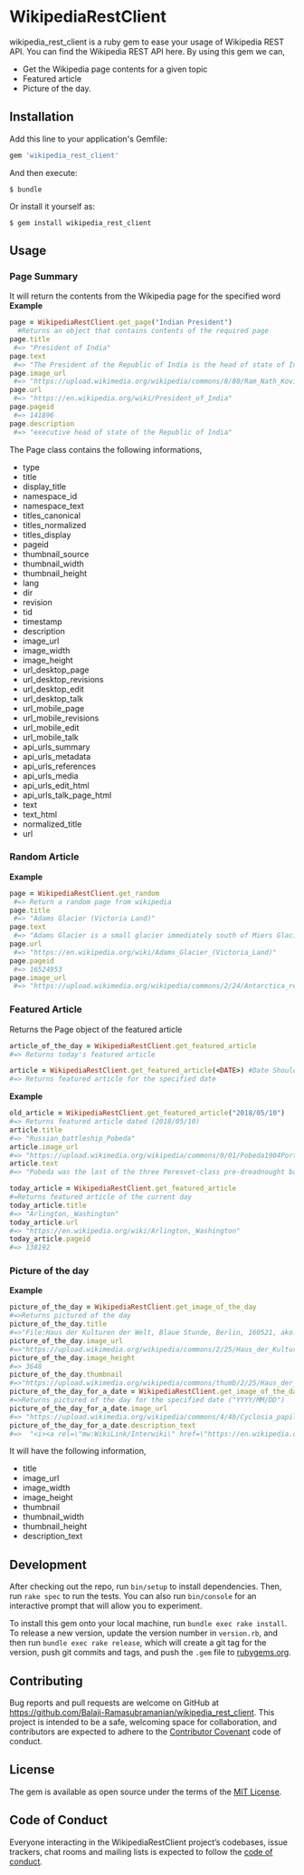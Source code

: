 # WikipediaRestClient

wikipedia_rest_client is a ruby gem to ease your usage of Wikipedia REST API. You can find the Wikipedia REST API here. 
By using this gem we can,
- Get the Wikipedia page contents for a given topic
- Featured article
- Picture of the day.

## Installation

Add this line to your application's Gemfile:

```ruby
gem 'wikipedia_rest_client'
```

And then execute:

    $ bundle

Or install it yourself as:

    $ gem install wikipedia_rest_client

## Usage

### Page Summary
It will return the contents from the Wikipedia page for the specified word
**Example**
```ruby
page = WikipediaRestClient.get_page("Indian President")
  #Returns an object that contains contents of the required page
page.title
 #=> "President of India"
page.text
 #=> "The President of the Republic of India is the head of state of India and the commander-in-chief of the Indian Armed Forces."
page.image_url
 #=> "https://upload.wikimedia.org/wikipedia/commons/8/80/Ram_Nath_Kovind_2017.jpg"
page.url 
 #=> "https://en.wikipedia.org/wiki/President_of_India"
page.pageid
 #=> 141896
page.description
 #=> "executive head of state of the Republic of India"
```
The Page class contains the following informations,
- type
- title
- display_title
- namespace_id
- namespace_text
- titles_canonical
- titles_normalized
- titles_display
- pageid
- thumbnail_source
- thumbnail_width
- thumbnail_height
- lang
- dir
- revision
- tid
- timestamp
- description
- image_url
- image_width
- image_height
- url_desktop_page
- url_desktop_revisions
- url_desktop_edit
- url_desktop_talk
- url_mobile_page
- url_mobile_revisions
- url_mobile_edit
- url_mobile_talk
- api_urls_summary
- api_urls_metadata
- api_urls_references
- api_urls_media
- api_urls_edit_html
- api_urls_talk_page_html
- text
- text_html
- normalized_title
- url

### Random Article 

**Example**
```ruby
page = WikipediaRestClient.get_random
 #=> Return a random page from wikipedia 
page.title
 #=> "Adams Glacier (Victoria Land)"
page.text
 #=> "Adams Glacier is a small glacier immediately south of Miers Glacier in Victoria Land. The heads of Adams and Miers glaciers, both located in the Miers Valley, are separated by a low ridge, and the east end of this ridge is almost completely surrounded by the snouts of the two glaciers, which nearly meet in the bottom of the valley, about 1 mile (1.6 km) above Lake Miers, into which they drain. It was named by the New Zealand Northern Survey Party of the Commonwealth Trans-Antarctic Expedition (1956–58) after Lieutenant Jameson Adams, second in command of the shore party of the British Antarctic Expedition (1907–09), who was one of the men to accompany Ernest Shackleton to within 97 miles (156 km) of the South Pole."
page.url
 #=> "https://en.wikipedia.org/wiki/Adams_Glacier_(Victoria_Land)"
page.pageid
 #=> 16524953
page.image_url
 #=> "https://upload.wikimedia.org/wikipedia/commons/2/24/Antarctica_relief_location_map.jpg"

```

### Featured Article

Returns the Page object of the featured article

```ruby
article_of_the_day = WikipediaRestClient.get_featured_article
#=> Returns today's featured article

article = WikipediaRestClient.get_featured_article(<DATE>) #Date Should be in YYYY/MM/DD Format
#=> Returns featured article for the specified date
```


**Example**
```ruby
old_article = WikipediaRestClient.get_featured_article("2018/05/10")
#=> Returns featured article dated (2018/05/10)
article.title
#=> "Russian_battleship_Pobeda"
article.image_url
#=> "https://upload.wikimedia.org/wikipedia/commons/0/01/Pobeda1904Port-Artur.jpg"
article.text
#=> "Pobeda was the last of the three Peresvet-class pre-dreadnought battleships built for the Imperial Russian Navy at the end of the nineteenth century. The ship was assigned to the Pacific Squadron upon completion and based at Port Arthur from 1903. During the Russo-Japanese War of 1904–1905, she participated in the battles of Port Arthur and the Yellow Sea. Having escaped serious damage in these engagements, Pobeda was sunk by gunfire during the Siege of Port Arthur, and then salvaged by the Japanese and placed into service under the name Suwo (周防)."

today_article = WikipediaRestClient.get_featured_article
#=Returns featured article of the current day
today_article.title
#=> "Arlington,_Washington"
today_article.url
#=> "https://en.wikipedia.org/wiki/Arlington,_Washington"
today_article.pageid
#=> 138192
```


### Picture of the day

**Example**
```ruby
picture_of_the_day = WikipediaRestClient.get_image_of_the_day
#=>Returns pictured of the day
picture_of_the_day.title
#=>"File:Haus der Kulturen der Welt, Blaue Stunde, Berlin, 160521, ako.jpg"
picture_of_the_day.image_url
#=>"https://upload.wikimedia.org/wikipedia/commons/2/25/Haus_der_Kulturen_der_Welt%2C_Blaue_Stunde%2C_Berlin%2C_160521%2C_ako.jpg"
picture_of_the_day.image_height
#=> 3648
picture_of_the_day.thumbnail
#=>"https://upload.wikimedia.org/wikipedia/commons/thumb/2/25/Haus_der_Kulturen_der_Welt%2C_Blaue_Stunde%2C_Berlin%2C_160521%2C_ako.jpg/640px-Haus_der_Kulturen_der_Welt%2C_Blaue_Stunde%2C_Berlin%2C_160521%2C_ako.jpg"
picture_of_the_day_for_a_date = WikipediaRestClient.get_image_of_the_day("2017/03/12")
#=>Returns pictured of the day for the specified date ("YYYY/MM/DD")
picture_of_the_day_for_a_date.image_url 
#=> "https://upload.wikimedia.org/wikipedia/commons/4/4b/Cyclosia_papilionaris-Kadavoor-2016-06-17-001.jpg"
picture_of_the_day_for_a_date.description_text
#=>  "<i><a rel=\"mw:WikiLink/Interwiki\" href=\"https://en.wikipedia.org/wiki/Cyclosia%20papilionaris\" title=\"en:Cyclosia papilionaris\">Cyclosia papilionaris</a></i>, Drury's Jewel, is a moth in the <a rel=\"mw:WikiLink/Interwiki\" href=\"https://en.wikipedia.org/wiki/Zygaenidae\" title=\"en:Zygaenidae\">Zygaenidae</a> family. There are many subspecies and this is <i>Cyclosia papilionaris australinda</i> found in <a rel=\"mw:WikiLink/Interwiki\" href=\"https://en.wikipedia.org/wiki/South%20India\" title=\"en:South India\">South India</a>."
```

It will have the following information,
- title
- image_url
- image_width
- image_height
- thumbnail
- thumbnail_width
- thumbnail_height
- description_text

## Development

After checking out the repo, run `bin/setup` to install dependencies. Then, run `rake spec` to run the tests. You can also run `bin/console` for an interactive prompt that will allow you to experiment.

To install this gem onto your local machine, run `bundle exec rake install`. To release a new version, update the version number in `version.rb`, and then run `bundle exec rake release`, which will create a git tag for the version, push git commits and tags, and push the `.gem` file to [rubygems.org](https://rubygems.org).

## Contributing

Bug reports and pull requests are welcome on GitHub at https://github.com/Balaji-Ramasubramanian/wikipedia_rest_client. This project is intended to be a safe, welcoming space for collaboration, and contributors are expected to adhere to the [Contributor Covenant](http://contributor-covenant.org) code of conduct.

## License

The gem is available as open source under the terms of the [MIT License](https://opensource.org/licenses/MIT).

## Code of Conduct

Everyone interacting in the WikipediaRestClient project’s codebases, issue trackers, chat rooms and mailing lists is expected to follow the [code of conduct](https://github.com/Balaji-Ramasubramanian/wikipedia_rest_client/blob/master/CODE_OF_CONDUCT.md).
